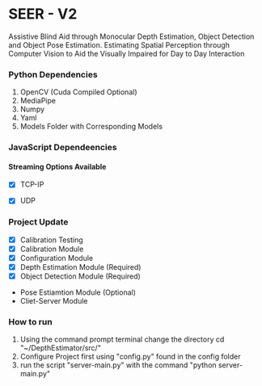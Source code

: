 # SEER - V2

 Assistive Blind Aid through Monocular Depth Estimation, Object Detection and Object Pose Estimation.
 Estimating Spatial Perception through Computer Vision to Aid the Visually Impaired for Day to Day Interaction



### Python Dependencies 
1. OpenCV (Cuda Compiled Optional)
2. MediaPipe 
3. Numpy 
4. Yaml
5. Models Folder with Corresponding Models



### JavaScript Dependeencies




#### Streaming Options Available
- [x] TCP-IP
- [x] UDP





### Project Update 
- [x] Calibration Testing
- [x] Calibration Module
- [x] Configuration Module
- [x] Depth Estimation Module (Required)
- [x] Object Detection Module (Required)
- Pose Estiamtion Module (Optional)
- Cliet-Server Module


### How to run 

1.  Using the command prompt terminal change the directory cd "~/DepthEstimator/src/"
2.  Configure Project first using "config.py" found in the config folder
3.  run the script "server-main.py" with the command "python server-main.py"
